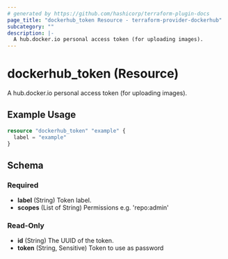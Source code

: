 ```yaml
---
# generated by https://github.com/hashicorp/terraform-plugin-docs
page_title: "dockerhub_token Resource - terraform-provider-dockerhub"
subcategory: ""
description: |-
  A hub.docker.io personal access token (for uploading images).
---
```


# dockerhub_token (Resource)

A hub.docker.io personal access token (for uploading images).

## Example Usage

```terraform
resource "dockerhub_token" "example" {
  label = "example"
}
```

<!-- schema generated by tfplugindocs -->
## Schema

### Required

- **label** (String) Token label.
- **scopes** (List of String) Permissions e.g. 'repo:admin'

### Read-Only

- **id** (String) The UUID of the token.
- **token** (String, Sensitive) Token to use as password


